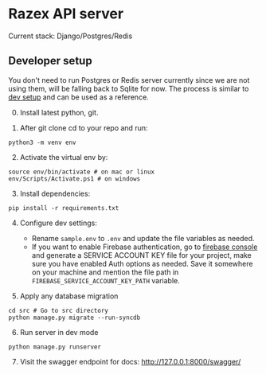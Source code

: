 # Razex API server

Current stack: Django/Postgres/Redis

## Developer setup

You don't need to run Postgres or Redis server currently since we are not using them, will be falling back to Sqlite for now.
The process is similar to [dev setup](https://docs.pretix.eu/en/latest/development/setup.html) and can be used as a reference.

0. Install latest python, git.

1. After git clone cd to your repo and run:
```
python3 -m venv env
```

2. Activate the virtual env by:
```
source env/bin/activate # on mac or linux
env/Scripts/Activate.ps1 # on windows
```

3. Install dependencies:
```
pip install -r requirements.txt
```

4. Configure dev settings:
    - Rename `sample.env` to `.env` and update the file variables as needed.
    - If you want to enable Firebase authentication, go to [firebase console](https://console.firebase.google.com/) and generate a SERVICE ACCOUNT KEY file for your project, make sure you have enabled Auth options as needed. Save it somewhere on your machine and mention the file path in `FIREBASE_SERVICE_ACCOUNT_KEY_PATH` variable.

5. Apply any database migration
```
cd src # Go to src directory
python manage.py migrate --run-syncdb
```

6. Run server in dev mode
```
python manage.py runserver
```

7. Visit the swagger endpoint for docs: http://127.0.0.1:8000/swagger/
